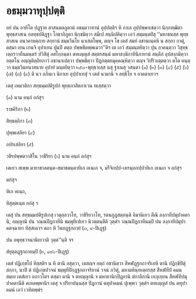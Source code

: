 <h1>อธมฺมวาทุปฺปตฺติ</h1>
<p>อยํ ปน อาทิโต ปฎฺฐาย สาสนมลภูตานํ อธมฺมวาทานํ อุปฺปตฺติฯ  หิ กาเล อุปฺปพฺพาเชตฺวา นิกฺกฑฺฒิตา  พุทฺธสาสเน อลทฺธปติฎฺฐา โกธาภิภูตา  นิกฺขมิตฺวา สมีเป  สนฺนิปติตฺวา เอวํ สมฺมนฺตยิํสุ ‘‘มหาชนสฺส พุทฺธสาสเน อนวคาหตฺถาย สกฺยานํ ธมฺมวินโย นาเสตโพฺพ, ตญฺจ โข เตสํ สมยํ อชานเนฺตหิ น สกฺกา กาตุํ, ตสฺมา เยน เกนจิ อุปาเยน ปุนปิ ตตฺถ ปพฺพชิตพฺพเมวา’’ติฯ เต เอวํ สมฺมนฺตยิตฺวา ปุน อาคนฺตฺวา วิสุทฺธเตฺถรวาทีนมนฺตรํ ปวิสิตุํ อสโกฺกนฺตา ตทเญฺญสํ สตฺตรสนฺนํ มหาสงฺฆิกาทินิกายานํ สนฺติกํ อุปสงฺกมิตฺวา อตฺตโน อญฺญติตฺถิยภาวํ อชานาเปตฺวา ปพฺพชิตฺวา ปิฎกตฺตยมุคฺคณฺหิตฺวา ตญฺจ วิปริวเตฺตตฺวา ตโต  คนฺตฺวา ธมฺมวินยนาสนาย อุปายํ มนฺตยิตฺวา ๒๕๓-พุทฺธวเสฺส ฉสุ ฐาเนสุ วสนฺตา (๑)  (๒)  (๓)  (๔)  (๕)  (๖)  (๗)  (๘)  (๙) ติ นว อภินเว นิกาเย อุปฺปาเทสุํ ฯ เตสํ นามานิ จ ลทฺธิโย จ  อาคตาเยวฯ</p>


<p>เตสุ เหมวติกา สทฺธมฺมปติรูปกํ พุทฺธภาสิตภาเวน ทเสฺสตฺวา</p>


<p>(๑)  นาม คนฺถํ อกํสุฯ</p>


<p>ราชคิริกา (๒) </p>


<p>สิทฺธตฺถิกา (๓) </p>


<p>ปุพฺพเสลิยา (๔) </p>


<p>อปรเสลิยา (๕) </p>


<p>วชิรปพฺพตวาสิโน  วาชิริยา (๖)  นาม คนฺถํ อกํสุฯ</p>


<p>เตเยว สเพฺพ มายาชาลตนฺต-สมาชตนฺตาทิเก อเนเก  จ, มรีจิกปฺป-เหรมฺภกปฺปาทิเก อเนเก  จ อกํสุฯ</p>

มกํสุฯ</p>

ทิเก คเนฺถ,</p>

ทิสุตฺตเนฺต อกํสุ ฯ</p>


<p>เตสุ ปน สทฺธมฺมปติรูปเกสุ เวตุลฺลวาโท, วาชิริยวาโท, รตนกูฎสตฺถนฺติ อิมานิเยว ตีณิ ลงฺกาทีปมุปาคตานิ, อญฺญานิ ปน วณฺณปิฎกาทีนิ ชมฺพุทีเปเยว นิวตฺตนฺตีติ  วุตฺตํฯ วณฺณปิฎกาทีนมฺปิ ปน ลงฺกาทีปมุปาคตจฺฉายา ทิสฺสเตวฯ ตถา หิ  วินยฎฺฐกถายํ (๓, ๙-ปิเฎฺฐ)</p>

 ปน อพุทฺธวจนานิเยวาติ วุตฺต’’นฺติ จฯ</p>


<p> สํยุตฺตฎฺฐกถายมฺปิ (๒, ๑๘๖-ปิเฎฺฐ)</p>

</p>


<p>เตสํ ปฎิเกฺขโป ทิสฺสติฯ น หิ ตานิ อสุตฺวา, เตสญฺจ อตฺถํ อชานิตฺวา สีหฬฎฺฐกถาจริเยหิ ตานิ ปฎิกฺขิปิตุํ สกฺกา, นาปิ ตํ ปฎิเกฺขปวจนํ ชมฺพุทีปิกฎฺฐกถาจริยานํ วจนํ ภวิตุํ, มหามหินฺทเตฺถรสฺส สีหฬทีปํ  คมนสมเย เตสํเยว อภาวโตฯ ตสฺมา ตานิ จ ตทญฺญานิ จ มหายานิกปิฎกานิ ตํกาลิกานิ เยภุเยฺยน สีหฬทีปมุปาคตานีติ คเหตพฺพานิฯ เตสุ จ ปริยาปนฺนสฺส  ปิฎกานํ ตทุปาคมนํ ปุเพฺพว วุตฺตํฯ ตทเญฺญสํ ปน ตทุปาคมนํ เอวํ เวทิตพฺพํฯ</p>





